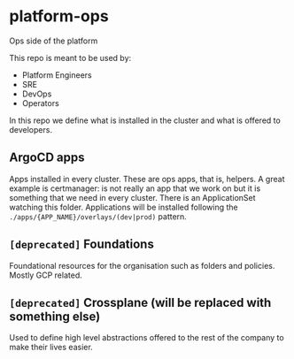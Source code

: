 # platform-ops

Ops side of the platform

This repo is meant to be used by:
- Platform Engineers
- SRE
- DevOps
- Operators

In this repo we define what is installed in the cluster and what is offered to developers.

## ArgoCD apps
Apps installed in every cluster. These are ops apps, that is, helpers. A great example is certmanager: is not really an app that we work on but it is something that we need in every cluster.
There is an ApplicationSet watching this folder. Applications will be installed following the `./apps/{APP_NAME}/overlays/(dev|prod)` pattern.

## `[deprecated]` Foundations
Foundational resources for the organisation such as folders and policies. Mostly GCP related.

## `[deprecated]` Crossplane (will be replaced with something else)
Used to define high level abstractions offered to the rest of the company to make their lives easier.